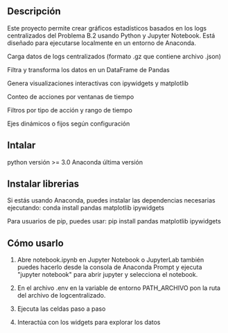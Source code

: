 ## Descripción 
Este proyecto permite crear gráficos estadísticos basados en los logs centralizados del Problema B.2 usando Python y Jupyter Notebook. Está diseñado para ejecutarse localmente en un entorno de Anaconda.

Carga datos de logs centralizados (formato .gz que contiene archivo .json)

Filtra y transforma los datos en un DataFrame de Pandas

Genera visualizaciones interactivas con ipywidgets y matplotlib

Conteo de acciones por ventanas de tiempo

Filtros por tipo de acción y rango de tiempo

Ejes dinámicos o fijos según configuración

## Intalar 
python versión >= 3.0
Anaconda última versión
## Instalar librerias

Si estás usando Anaconda, puedes instalar las dependencias necesarias ejecutando:
conda install pandas matplotlib ipywidgets

Para usuarios de pip, puedes usar:
pip install pandas matplotlib ipywidgets


## Cómo usarlo

1. Abre notebook.ipynb en Jupyter Notebook o JupyterLab también puedes hacerlo desde la consola de Anaconda Prompt y ejecuta "jupyter notebook" para abrir jupyter y selecciona el notebook.

2. En el archivo .env en la variable de entorno PATH_ARCHIVO pon la ruta del archivo de logcentralizado.

3. Ejecuta las celdas paso a paso

4. Interactúa con los widgets para explorar los datos